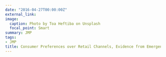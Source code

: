 ```yaml
---
date: "2016-04-27T00:00:00Z"
external_link: 
image:
  caption: Photo by Toa Heftiba on Unsplash
  focal_point: Smart
summary: JMP
tags:
- JMP
title: Consumer Preferences over Retail Channels, Evidence from Emergency Contraceptives
---
```

